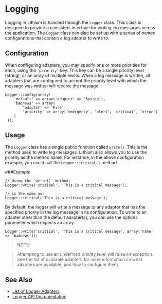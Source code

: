 # Logging

Logging in Lithium is handled through the `Logger` class.  This class is designed to provide a consistent interface for writing log messages across the application.  The `Logger` class can also be set up with a series of named configurations that contain a log adapter to write to.

## Configuration

When configuring adapters, you may specify one or more priorities for each, using the `'priority'` key. This key can be a single priority level (string), or an array of multiple levels. When a log message is written, all adapters that are configured to accept the priority level with which the message was written will receive the message.

```
Logger::config(array(
	'default' => array('adapter' => 'Syslog'),
 	'badnews' => array(
 		'adapter' => 'File',
 		'priority' => array('emergency', 'alert', 'critical', 'error')
 	)
 ));
 ```

## Usage

The `Logger` class has a single public function called `write()`.  This is the method used to write log messages.  Lithium also allows you to use the priority as the method name.  For instance, in the above configuration example, you could call the `Logger::critical()` method

###Example
```
// Using the `write()` method:
Logger::write('critical', 'This is a critical message');

// is the same as:
Logger::critical('This is a critical message');
```

By default, the logger will write a message to any adapter that has the specified priority in the log message in its configuration.  To write to an adapter other than the default adapter(s), you can use the options parameter which expects an array.

```
Logger::write('critical', 'This is a critical message', array('name' => 'badnews'));
```

> NOTE:

>Attempting to use an undefined priority level will raise an exception. See the list of available adapters for more information on what adapters are available, and how to configure them.

## See Also
* [List of Logger Adapters](/docs/lithium/analysis/logger/adapter)
* [Logger API Documentation](/docs/lithium/analysis/Logger)